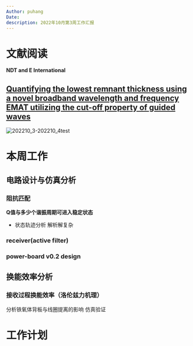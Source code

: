 ```yaml
---
Author: puhang
Date:
description: 2022年10月第3周工作汇报
---
```

# 文献阅读
**NDT and E International**
## [Quantifying the lowest remnant thickness using a novel broadband wavelength and frequency EMAT utilizing the cut-off property of guided waves](https://github.com/puhang/notes/blob/master/paper_review/Quantifying_the_lowest_remnant_thickness_using_a_novel_broadband_wavelenth_and_frequency_EMAT_utilizing_the_cut-off_property_of_guided_waves.pdf)

![202210_3-202210_4test](https://gcore.jsdelivr.net/gh/puhang/picBed-01/weeklyReports/202210_3-202210_4test.png)
# 本周工作
## 电路设计与仿真分析
### 阻抗匹配
**Q值与多少个谐振周期可进入稳定状态**
- 状态轨迹分析
  解析解复杂
### receiver(active filter)

### power-board v0.2 design

## 换能效率分析
### 接收过程换能效率（洛伦兹力机理）
分析铁氧体背板与线圈提离的影响
仿真验证
# 工作计划

